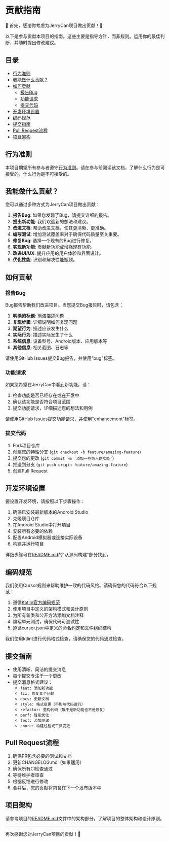 # 贡献指南

🎉 首先，感谢你考虑为JerryCan项目做出贡献！🎉

以下是参与贡献本项目的指南。这些主要是指导方针，而非规则。运用你的最佳判断，并随时提出修改建议。

## 目录

- [行为准则](#行为准则)
- [我能做什么贡献？](#我能做什么贡献)
- [如何贡献](#如何贡献)
  - [报告Bug](#报告bug)
  - [功能请求](#功能请求)
  - [提交代码](#提交代码)
- [开发环境设置](#开发环境设置)
- [编码规范](#编码规范)
- [提交指南](#提交指南)
- [Pull Request流程](#pull-request流程)
- [项目架构](#项目架构)

## 行为准则

本项目期望所有参与者遵守[行为准则](CODE_OF_CONDUCT.md)。请在参与前阅读该文档，了解什么行为是可接受的，什么行为是不可接受的。

## 我能做什么贡献？

您可以通过多种方式为JerryCan项目做出贡献：

1. **报告Bug**: 如果您发现了Bug，请提交详细的报告。
2. **提出新功能**: 我们欢迎新的想法和建议。
3. **改进文档**: 帮助改进文档，使其更清晰、更准确。
4. **编写测试**: 增加测试覆盖率对于确保代码质量至关重要。
5. **修复Bug**: 选择一个现有的Bug进行修复。
6. **实现新功能**: 贡献新功能或增强现有功能。
7. **改进UI/UX**: 提升应用的用户体验和界面设计。
8. **优化性能**: 识别和解决性能瓶颈。

## 如何贡献

### 报告Bug

Bug报告帮助我们改进项目。当您提交Bug报告时，请包含：

1. **明确的标题**: 简洁描述问题
2. **复现步骤**: 详细说明如何复现问题
3. **期望行为**: 描述应该发生什么
4. **实际行为**: 描述实际发生了什么
5. **系统信息**: 设备型号、Android版本、应用版本等
6. **其他信息**: 相关截图、日志等

请使用GitHub Issues提交Bug报告，并使用"bug"标签。

### 功能请求

如果您希望在JerryCan中看到新功能，请：

1. 检查功能是否已经存在或在开发中
2. 确认该功能是否符合项目范围
3. 提交功能请求，详细描述您的想法和用例

请使用GitHub Issues提交功能请求，并使用"enhancement"标签。

### 提交代码

1. Fork项目仓库
2. 创建您的特性分支 (`git checkout -b feature/amazing-feature`)
3. 提交您的更改 (`git commit -m '添加一些惊人的功能'`)
4. 推送到分支 (`git push origin feature/amazing-feature`)
5. 创建Pull Request

## 开发环境设置

要设置开发环境，请按照以下步骤操作：

1. 确保已安装最新版本的Android Studio
2. 克隆项目仓库
3. 在Android Studio中打开项目
4. 安装所有必要的依赖
5. 配置Android模拟器或连接实际设备
6. 构建并运行项目

详细步骤可在[README.md](README.md)的"从源码构建"部分找到。

## 编码规范

我们使用Cursor规则来帮助维护一致的代码风格。请确保您的代码符合以下规范：

1. 遵循[Kotlin官方编码规范](https://kotlinlang.org/docs/coding-conventions.html)
2. 使用项目中定义的架构模式和设计原则
3. 为所有新类和公开方法添加文档注释
4. 编写单元测试，确保代码可测试性
5. 遵循cursor.json中定义的命名约定和文件组织结构

我们使用ktlint进行代码格式检查，请确保您的代码通过检查。

## 提交指南

- 使用清晰、简洁的提交消息
- 每个提交专注于一个更改
- 提交消息格式建议：
  - `feat: 添加新功能`
  - `fix: 修复某个问题`
  - `docs: 更新文档`
  - `style: 格式变更（不影响代码运行）`
  - `refactor: 重构代码（既不是新功能也不是修复）`
  - `perf: 性能优化`
  - `test: 添加测试`
  - `chore: 构建过程或工具变更`

## Pull Request流程

1. 确保PR包含必要的测试和文档
2. 更新CHANGELOG.md（如果适用）
3. 确保所有CI检查通过
4. 等待维护者审查
5. 根据反馈进行修改
6. 合并后，您的贡献将包含在下一个发布版本中

## 项目架构

请参考项目的[README.md](README.md)文件中的架构部分，了解项目的整体架构和设计原则。

---

再次感谢您对JerryCan项目的贡献！🙏 